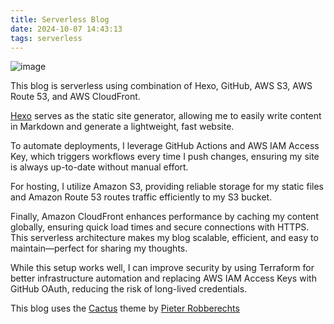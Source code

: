 ```yaml
---
title: Serverless Blog
date: 2024-10-07 14:43:13
tags: serverless
---
```


![image](https://s3.us-west-1.amazonaws.com/www.khoahoang.dev/serverless-blog/serverless.jpg)

This blog is serverless using combination of Hexo, GitHub, AWS S3, AWS Route 53, and AWS CloudFront.

[Hexo](https://hexo.io/) serves as the static site generator, allowing me to easily write content in Markdown and generate a lightweight, fast website. 

To automate deployments, I leverage GitHub Actions and AWS IAM Access Key, which triggers workflows every time I push changes, ensuring my site is always up-to-date without manual effort. 

For hosting, I utilize Amazon S3, providing reliable storage for my static files and Amazon Route 53 routes traffic efficiently to my S3 bucket.

Finally, Amazon CloudFront enhances performance by caching my content globally, ensuring quick load times and secure connections with HTTPS. This serverless architecture makes my blog scalable, efficient, and easy to maintain—perfect for sharing my thoughts.

While this setup works well, I can improve security by using Terraform for better infrastructure automation and replacing AWS IAM Access Keys with GitHub OAuth, reducing the risk of long-lived credentials.

This blog uses the [Cactus](https://github.com/probberechts/hexo-theme-cactus) theme by [Pieter Robberechts](https://github.com/probberechts)